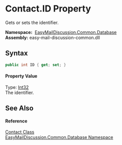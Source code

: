 Contact.ID Property
===================
Gets or sets the identifier.

  **Namespace:**  [EasyMailDiscussion.Common.Database][1]  
  **Assembly:** easy-mail-discussion-common.dll

Syntax
------

```csharp
public int ID { get; set; }
```

#### Property Value
Type: [Int32][2]  
 The identifier. 

See Also
--------

#### Reference
[Contact Class][3]  
[EasyMailDiscussion.Common.Database Namespace][1]  

[1]: ../README.md
[2]: https://docs.microsoft.com/dotnet/api/system.int32
[3]: README.md